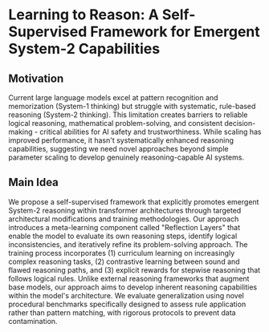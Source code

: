 # Learning to Reason: A Self-Supervised Framework for Emergent System-2 Capabilities

## Motivation
Current large language models excel at pattern recognition and memorization (System-1 thinking) but struggle with systematic, rule-based reasoning (System-2 thinking). This limitation creates barriers to reliable logical reasoning, mathematical problem-solving, and consistent decision-making - critical abilities for AI safety and trustworthiness. While scaling has improved performance, it hasn't systematically enhanced reasoning capabilities, suggesting we need novel approaches beyond simple parameter scaling to develop genuinely reasoning-capable AI systems.

## Main Idea
We propose a self-supervised framework that explicitly promotes emergent System-2 reasoning within transformer architectures through targeted architectural modifications and training methodologies. Our approach introduces a meta-learning component called "Reflection Layers" that enable the model to evaluate its own reasoning steps, identify logical inconsistencies, and iteratively refine its problem-solving approach. The training process incorporates (1) curriculum learning on increasingly complex reasoning tasks, (2) contrastive learning between sound and flawed reasoning paths, and (3) explicit rewards for stepwise reasoning that follows logical rules. Unlike external reasoning frameworks that augment base models, our approach aims to develop inherent reasoning capabilities within the model's architecture. We evaluate generalization using novel procedural benchmarks specifically designed to assess rule application rather than pattern matching, with rigorous protocols to prevent data contamination.